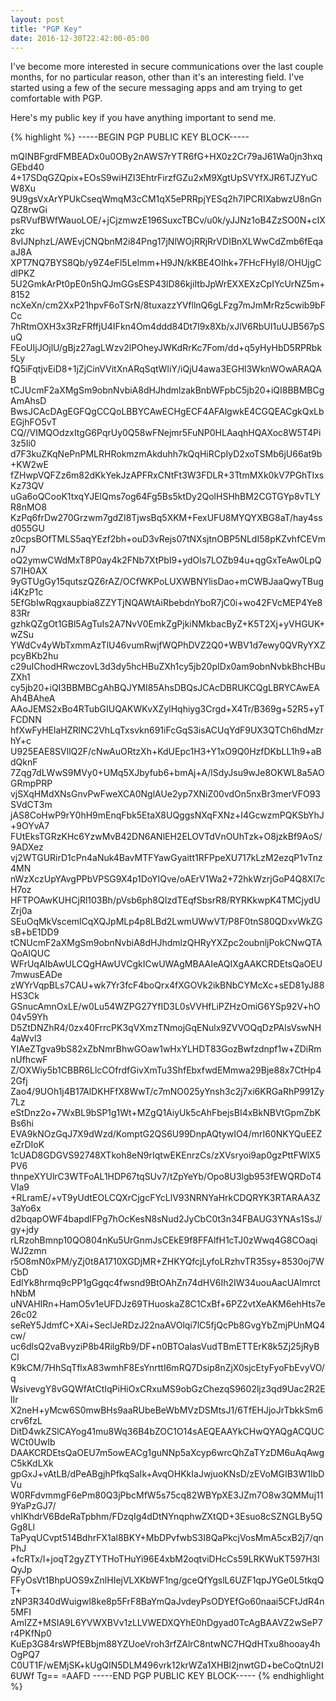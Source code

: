 ```yaml
---
layout: post
title: "PGP Key"
date: 2016-12-30T22:42:00-05:00
---
```


I've become more interested in secure communications over the last couple months, for no particular reason, other than it's an interesting field. I've started using a few of the secure messaging apps and am trying to get comfortable with PGP.

Here's my public key if you have anything important to send me.

{% highlight %}
-----BEGIN PGP PUBLIC KEY BLOCK-----

mQINBFgrdFMBEADx0u0OBy2nAWS7rYTR6fG+HX0z2Cr79aJ61Wa0jn3hxqGEbd40
4+17SDqGZQpix+EOsS9wiHZI3EhtrFirzfGZu2xM9XgtUpSVYfXJR6TJZYuCW8Xu
9U9gsVxArYPUkCseqWmqM3cCM1qX5ePRRpjYESq2h7IPCRIXabwzU8nGnQZ8rwGi
psRVufBWfWauoLOE/+jCjzmwzE196SuxcTBCv/u0k/yJJNz1oB4ZzSO0N+cIXzkc
8vIJNphzL/AWEvjCNQbnM2i84Png17jNlWOjRRjRrVDIBnXLWwCdZmb6fEqaaJ8A
XPT7NQ7BYS8Qb/y9Z4eFl5Lelmm+H9JN/kKBE4OIhk+7FHcFHyI8/OHUjgCdlPKZ
5U2GmkArPt0pE0n5hQJmGGsESP43lD86kjiItbJpWrEXXEXzCpIYcUrNZ5m+8152
ncXeXn/cm2XxP21hpvF6oTSrN/8tuxazzYVfllnQ6gLFzg7mJmMrRz5cwib9bFCc
7hRtmOXH3x3RzFRffjU4IFkn4Om4ddd84Dt7I9x8Xb/xJlV6RbUI1uUJB567pSuQ
FEoUIjJOjlU/gBjz27agLWzv2lPOheyJWKdRrKc7Fom/dd+q5yHyHbD5RPRbk5Ly
fQ5iFqtjvEiD8+1jZjCinVVitXnARqSqtWIiY/iQjU4awa3EGHl3WknWOwARAQAB
tCJUcmF2aXMgSm9obnNvbiA8dHJhdmlzakBnbWFpbC5jb20+iQI8BBMBCgAmAhsD
BwsJCAcDAgEGFQgCCQoLBBYCAwECHgECF4AFAlgwkE4CGQEACgkQxLbEGjhFO5vT
CQ//VIMQOdzxItgG6PqrUy0Q58wFNejmr5FuNP0HLAaqhHQAXoc8W5T4Pi3z5Ii0
d7F3kuZKqNePnPMLRHRokmzmAkduhh7kQqHiRCpIyD2xoTSMb6jU66at9b+KW2wE
fZHwpVQFZz6m82dKkYekJzAPFRxCNtFt3W3FDLR+3TtmMXk0kV7PGhTIxsKz73QV
uGa6oQCooK1txqYJElQms7og64Fg5Bs5ktDy2QolHSHhBM2CGTGYp8vTLYR8nMO8
KzPq6frDw270Grzwm7gdZI8TjwsBq5XKM+FexUFU8MYQYXBG8aT/hay4ssd055GU
z0cpsBOfTMLS5aqYEzf2bh+ouD3vRejs07tNXsjtnOBP5NLdI58pKZvhfCEVmnJ7
oQ2ymwCWdMxT8P0ay4k2FNb7XtPbI9+ydOls7LOZb94u+qgGxTeAw0LpQS7IH0AX
9yGTUgGy15qutszQZ6rAZ/OCfWKPoLUXWBNYlisDao+mCWBJaaQwyTBugi4KzP1c
5EfGbIwRqgxaupbia8ZZYTjNQAWtAiRbebdnYboR7jC0i+wo42FVcMEP4Ye883Rr
gzhkQZgOt1GBl5AgTuIs2A7NvV0EmkZgPjkiNMkbacByZ+K5T2Xj+yVHGUK+wZSu
YWdCv4yWbTxmmAzTlU46vumRwjfWQPhDVZ2Q0+WBV1d7ewy0QVRyYXZpcyBKb2hu
c29uIChodHRwczovL3d3dy5hcHBuZXh1cy5jb20pIDx0am9obnNvbkBhcHBuZXh1
cy5jb20+iQI3BBMBCgAhBQJYMI85AhsDBQsJCAcDBRUKCQgLBRYCAwEAAh4BAheA
AAoJEMS2xBo4RTubGIUQAKWKvXZylHqhiyg3Crgd+X4Tr/B369g+52R5+yTFCDNN
hfXwFyHElaHZRlNC2VhLqTxsvkn691iFcGqS3isACUqYdF9UX3QTCh6hdMzrhY+c
U925EAE8SVllQ2F/cNwAuORtzXh+KdUEpc1H3+Y1xO9Q0HzfDKbLL1h9+aBdQknF
7Zqg7dLWwS9MVy0+UMq5XJbyfub6+bmAj+A/lSdyJsu9wJe8OKWL8a5AOGRmpPRP
vjSXqHMdXNsGnvPwFweXCA0NglAUe2yp7XNiZ00vdOn5nxBr3merVFO93SVdCT3m
jAS8CoHwP9rY0hH9mEnqFbk5EtaX8UQggsNXqFXNz+I4GcwzmPQKSbYhJ+9OYvA7
FUtEksTGRzKHc6YzwMvB42DN6ANlEH2ELOVTdVnOUhTzk+O8jzkBf9AoS/9ADXez
vj2WTGURirD1cPn4aNuk4BavMTFYawGyaitt1RFPpeXU717kLzM2ezqP1vTnz4MN
nWzXczUpYAvgPPbVPSG9X4p1DoYIQve/oAErV1Wa2+72hkWzrjGoP4Q8XI7cH7oz
HFTPOAwKUHCjRl103Bh/pVsb6ph8QIzdTEqfSbsrR8/RYRKkwpK4TMCjydUZrj0a
SEuOqMkVscemlCqXQJpMLp4p8LBd2LwmUWwVT/P8F0tnS80QDxvWkZGsB+bE1DD9
tCNUcmF2aXMgSm9obnNvbiA8dHJhdmlzQHRyYXZpc2oubnljPokCNwQTAQoAIQUC
WFrUqAIbAwULCQgHAwUVCgkICwUWAgMBAAIeAQIXgAAKCRDEtsQaOEU7mwusEADe
zWYrVqpBLs7CAU+wk7Yr3fcF4boQrx4fXGOVk2ikBNbCYMcXc+sED81yJ88HS3Ck
GSnucAmnOxLE/w0Lu54WZPG27YfID3L0sVVHfLiPZHzOmiG6YSp92V+hO04v59Yh
D5ZtDNZhR4/0zx40FrrcPK3qVXmzTNmojGqENulx9ZVVOQqDzPAlsVswNH4aWvl3
YIAeZTgva9bS82xZbNmrBhwGOaw1wHxYLHDT83GozBwfzdnpf1w+ZDiRmnUfhcwF
Z/OXWiy5b1CBBR6LlcCOfrdfGivXmTu3ShfEbxfwdEMmwa29Bje88x7CtHp42Gfj
Zao4/9UOh1j4B17AlDKHFfX8WwT/c7mNO025yYnsh3c2j7xi6KRGaRhP991Zy7Lz
eStDnz2o+7WxBL9bSP1g1Wt+MZgQ1AiyUk5cAhFbejsBI4xBkNBVtGpmZbKBs6hi
EVA9kNOzGqJ7X9dWzd/KomptG2QS6U99DnpAQtywIO4/mrI60NKYQuEEZeZrDIoK
1cUAD8GDGVS92748XTkoh8eN9rIqtwEKEnrzCs/zXVsryoi9ap0gzPttFWlX5PV6
thnpeXYUlrC3WTFoAL1HDP67tqSUv7/tZpYeYb/Opo8U3lgb953fEWQRDoT4VIa9
+RLramE/+vT9yUdtEOLCQXrCjgcFYcLlV93NRNYaHrkCDQRYK3RTARAA3Z3aYo6x
d2bqapOWF4bapdIFPg7hOcKesN8sNud2JyCbC0t3n34FBAUG3YNAs1SsJ/gy+jdy
rLRzohBmnp10QO804nKu5UrGnmJsCEkE9f8FFAlfH1cTJ0zWwq4G8COaqiWJ2zmn
r5O8mN0xPM/yZj0t8A1710XGDjMR+ZHKYQfcjLyfoLRzhvTR35sy+8530oj7WCbD
EdlYk8hrmq9cPP1gGgqc4fwsnd9BtOAhZn74dHV6Ih2IW34uouAacUAlmrcthNbM
uNVAHIRn+HamO5v1eUFDJz69THuoskaZ8C1CxBf+6PZ2vtXeAKM6ehHts7e26c02
seReY5JdmfC+XAi+SeclJeRDzJ22naAVOlqi7lC5fjQcPb8GvgYbZmjPUnMQ4cw/
uc6dlsQ2vaBvyziP8b4RilgRb9/DF+n0BTOalasVudTBmETTErK8k5Zj25jRyBCl
K9kCM/7HhSqTflxA83wmhF8EsYnrttI6mRQ7Dsip8nZjX0sjcEtyFyoFbEvyVO/q
WsivevgY8vGQWfAtCtIqPiHiOxCRxuMS9obGzChezqS9602ljz3qd9Uac2R2ElIr
X2neH+yMcw6S0mwBHs9aaRUbeBeWbMVzDSMtsJ1/6TfEHJjoJrTbkkSm6crv6fzL
DitD4wkZSlCAYog41mu8Wq36B4bZOC1O14sAEQEAAYkCHwQYAQgACQUCWCt0UwIb
DAAKCRDEtsQaOEU7m5owEACg1guNNp5aXcyp6wrcQhZaTYzDM6uAqAwgC5kKdLXk
gpGxJ+vAtLB/dPeABgjhPfkqSaIk+AvqOHKkIaJwjuoKNsD/zEVoMGIB3W1IbDVu
W0RFdvmmgF6ePm80Q3jPbcMfW5s75cq82WBYpXE3JZm7O8w3QMMuj119YaPzGJ7/
vhIKhdrV6BdeRaTpbhm/FDzqIg4dDtNYnqphwZXtQD+3Esuo8cSZNGLBy5QGg8Ll
TaPyqUCvpt514BdhrFX1al8BKY+MbDPvfwbS3I8QaPkcjVosMmA5cxB2j7/qnPhJ
+fcRTx/l+joqT2gyZTYTHoTHuYi96E4xbM2oqtviDHcCs59LRKWuKT597H3lQyJp
FFyOsVt1BhpUOS9xZnlHIejVLXKbWF1ng/gceQfYgslL6UZF1qpJYGe0L5tkqQT+
zNP3R340dWuigwl8ke8p5FrF8BaYmQaJvdeyPsODYEfGo60naai5CFtJdR4n5MFI
AmIZZ+MSIA9L6YVWXBVv1zLLVWEDXQYhE0hDgyad0TcAgBAAVZ2wSeP7r4PKfNp0
KuEp3G84rsWPfEBbjm88YZUoeVroh3rfZAlrC8ntwNC7HQdHTxu8hooay4hOgPQ7
C0UT1F/wEMjSK+kUgQIN5DLM496vrk12krWZa1XHBl2jnwtGD+beCoQtnU2I6UWf
Tg==
=AAFD
-----END PGP PUBLIC KEY BLOCK-----
{% endhighlight %}
